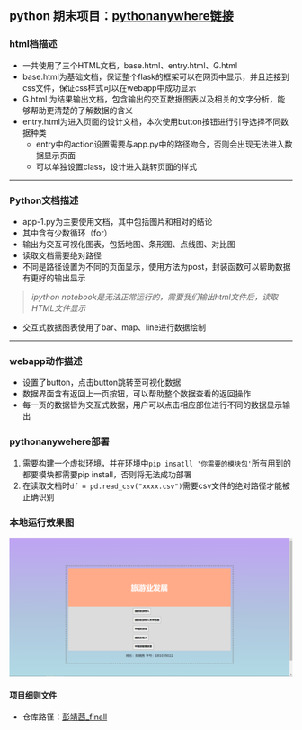 ##  python 期末项目：[pythonanywhere链接](http://ljc.pythonanywhere.com/)
### html档描述
* 一共使用了三个HTML文档，base.html、entry.html、G.html
* base.html为基础文档，保证整个flask的框架可以在网页中显示，并且连接到css文件，保证css样式可以在webapp中成功显示
* G.html 为结果输出文档，包含输出的交互数据图表以及相关的文字分析，能够帮助更清楚的了解数据的含义
* entry.html为进入页面的设计文档，本次使用button按钮进行引导选择不同数据种类
  * entry中的action设置需要与app.py中的路径吻合，否则会出现无法进入数据显示页面
  * 可以单独设置class，设计进入跳转页面的样式
***
### Python文档描述
* app-1.py为主要使用文档，其中包括图片和相对的结论
* 其中含有少数循环（for）
* 输出为交互可视化图表，包括地图、条形图、点线图、对比图
* 读取文档需要绝对路径
* 不同是路径设置为不同的页面显示，使用方法为post，封装函数可以帮助数据有更好的输出显示
> *ipython notebook是无法正常运行的，需要我们输出html文件后，读取HTML文件显示*
* 交互式数据图表使用了bar、map、line进行数据绘制
***
### webapp动作描述
* 设置了button，点击button跳转至可视化数据
* 数据界面含有返回上一页按钮，可以帮助整个数据查看的返回操作
* 每一页的数据皆为交互式数据，用户可以点击相应部位进行不同的数据显示输出
### pythonanywehere部署
1. 需要构建一个虚拟环境，并在环境中```pip insatll '你需要的模块包'```所有用到的都要模块都需要pip install，否则将无法成功部署
2. 在读取文档时```df = pd.read_csv("xxxx.csv")```需要csv文件的绝对路径才能被正确识别
### 本地运行效果图
![运行效果图](https://github.com/Pjx759/final/blob/master/%E6%9C%AC%E5%9C%B0%E6%95%88%E6%9E%9C%E5%91%88%E7%8E%B0.png)
#### 项目细则文件
* 仓库路径：[彭靖茜_finall](https://github.com/Pjx759/final/tree/master/%E5%BD%AD%E9%9D%96%E8%8C%9C-finall)
